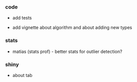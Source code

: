 ### code

- add tests

- add vignette about algorithm and about adding new types

### stats

- matias (stats prof) - better stats for outlier detection?

### shiny

- about tab
